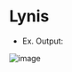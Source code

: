 # Lynis
  - Ex. Output:

  ![image](https://github.com/user-attachments/assets/1147efe1-4474-46fb-95be-c81b157ef0a1)
